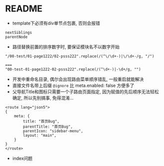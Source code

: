 # README

- template下必须有div单节点包裹, 否则会报错

```
nextSiblings
parentNode
```

- 路径替换前置的排序数字时, 要保证模块名不以数字开始

```
"/00-test/01-page1222/02-psss222".replace(/(^\/\d+-)|\/\d+-/g, "/")

===
"00-test-01-page1222-02-psss222".replace(/(^\d+-)|-\d+/g, "")
```

- 开发中重命名目录, 偶尔会出现路由菜单顺序错乱, 一般重启就能解决
- 直接文件名带上后缀 `@ignore` 比 meta.enabled: false 方便多了
- 父导航Title和图标只需要一个子路由页面指定, 因为赋值的先后顺序无法轻松确定, 所以先别搞事, 免得混淆...

```
<route lang="json5">
{
    meta: {
        title: "首页Bug",
        parentTitle: "首页Bug",
        parentIcon: "sidebar-menu",
        layout: "main",
    }
}
</route>
```

- index问题
